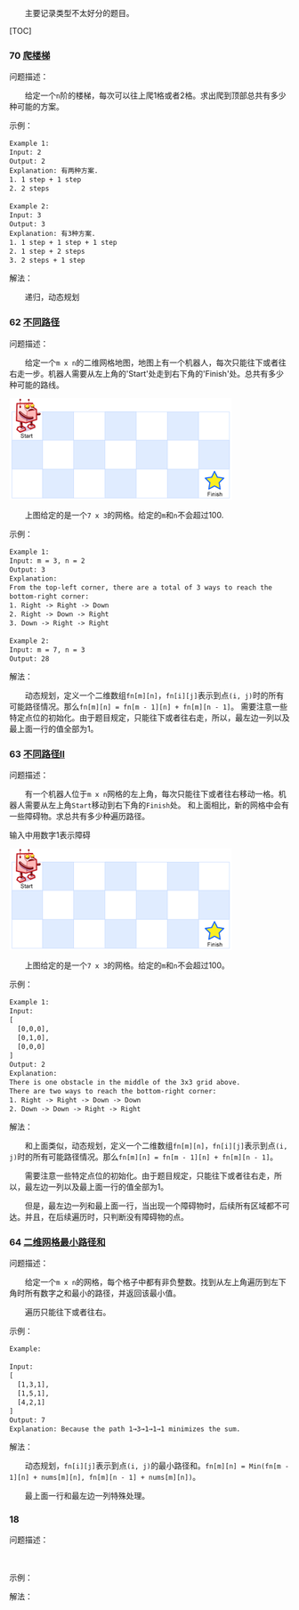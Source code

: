 　　主要记录类型不太好分的题目。

[TOC]

### 70 [爬楼梯](../java/com/ckm/other/Solution70.java)
问题描述：

　　给定一个`n`阶的楼梯，每次可以往上爬1格或者2格。求出爬到顶部总共有多少种可能的方案。

示例：

```
Example 1:
Input: 2
Output: 2
Explanation: 有两种方案.
1. 1 step + 1 step
2. 2 steps

Example 2:
Input: 3
Output: 3
Explanation: 有3种方案.
1. 1 step + 1 step + 1 step
2. 1 step + 2 steps
3. 2 steps + 1 step
```

解法：

　　递归，动态规划

### 62 [不同路径](../java/com/ckm/other/Solution62.java)
问题描述：

　　给定一个`m x n`的二维网格地图，地图上有一个机器人，每次只能往下或者往右走一步。机器人需要从左上角的'Start'处走到右下角的'Finish'处。总共有多少种可能的路线。

![示意图](./images/q_62.png)

　　上图给定的是一个`7 x 3`的网格。给定的`m`和`n`不会超过100.

示例：

```
Example 1:
Input: m = 3, n = 2
Output: 3
Explanation:
From the top-left corner, there are a total of 3 ways to reach the bottom-right corner:
1. Right -> Right -> Down
2. Right -> Down -> Right
3. Down -> Right -> Right

Example 2:
Input: m = 7, n = 3
Output: 28
```

解法：

　　动态规划，定义一个二维数组`fn[m][n]`，`fn[i][j]`表示到点`(i, j)`时的所有可能路径情况。那么`fn[m][n] = fn[m - 1][n] + fn[m][n - 1]`。
需要注意一些特定点位的初始化。由于题目规定，只能往下或者往右走，所以，最左边一列以及最上面一行的值全部为1。

### 63 [不同路径II](../java/com/ckm/other/Solution63.java)
问题描述：

　　有一个机器人位于`m x n`网格的左上角，每次只能往下或者往右移动一格。机器人需要从左上角`Start`移动到右下角的`Finish`处。
和上面相比，新的网格中会有一些障碍物。求总共有多少种遍历路径。

输入中用数字1表示障碍

![示意图](./images/q_62.png)

　　上图给定的是一个`7 x 3`的网格。给定的`m`和`n`不会超过100。

示例：

```
Example 1:
Input:
[
  [0,0,0],
  [0,1,0],
  [0,0,0]
]
Output: 2
Explanation:
There is one obstacle in the middle of the 3x3 grid above.
There are two ways to reach the bottom-right corner:
1. Right -> Right -> Down -> Down
2. Down -> Down -> Right -> Right
```

解法：

　　和上面类似，动态规划，定义一个二维数组`fn[m][n]`，`fn[i][j]`表示到点`(i, j)`时的所有可能路径情况。那么`fn[m][n] = fn[m - 1][n] + fn[m][n - 1]`。

　　需要注意一些特定点位的初始化。由于题目规定，只能往下或者往右走，所以，最左边一列以及最上面一行的值全部为1。

　　但是，最左边一列和最上面一行，当出现一个障碍物时，后续所有区域都不可达。并且，在后续遍历时，只判断没有障碍物的点。

### 64 [二维网格最小路径和](../java/com/ckm/other/Solution64.java)
问题描述：

　　给定一个`m x n`的网格，每个格子中都有非负整数。找到从左上角遍历到左下角时所有数字之和最小的路径，并返回该最小值。

　　遍历只能往下或者往右。

示例：

```
Example:

Input:
[
  [1,3,1],
  [1,5,1],
  [4,2,1]
]
Output: 7
Explanation: Because the path 1→3→1→1→1 minimizes the sum.
```

解法：

　　动态规划，`fn[i][j]`表示到点`(i, j)`的最小路径和。`fn[m][n] = Min(fn[m - 1][n] + nums[m][n], fn[m][n - 1] + nums[m][n])`。

　　最上面一行和最左边一列特殊处理。

### 18 [](../java/com/ckm/other/Solution17.java)
问题描述：

　　

示例：


解法：

　　